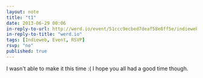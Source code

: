 ```yaml
---
layout: note
title: "t1"
date: 2013-06-29 00:06
in-reply-to-url: http://werd.io/event/51ccc9ecbed7deaf58e8ff5e/indieweb-burritos
in-reply-to-title: "werd.io"
tags: [Indieweb, Event, RSVP]
rsvp: "no"
published: true
---
```

I wasn't able to make it this time :(  I hope you all had a good time though.